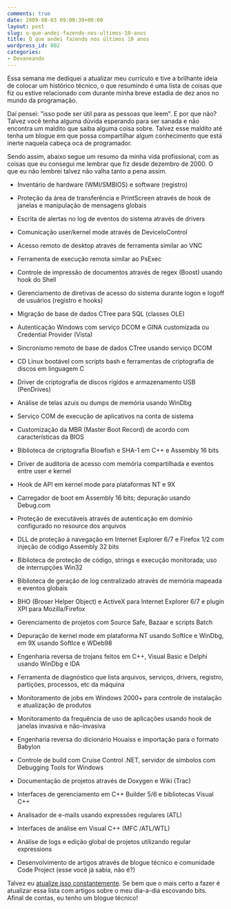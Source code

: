 ```yaml
---
comments: true
date: 2009-08-03 09:00:39+00:00
layout: post
slug: o-que-andei-fazendo-nos-ultimos-10-anos
title: O que andei fazendo nos últimos 10 anos
wordpress_id: 802
categories:
- Devaneando
---
```


Essa semana me dediquei a atualizar meu currículo e tive a brilhante ideia de colocar um histórico técnico, o que resumindo é uma lista de coisas que fiz ou estive relacionado com durante minha breve estadia de dez anos no mundo da programação.

Daí pensei: "isso pode ser útil para as pessoas que leem". E por que não? Talvez você tenha alguma dúvida esperando para ser sanada e não encontra um maldito que saiba alguma coisa sobre. Talvez esse maldito até tenha um blogue em que possa compartilhar algum conhecimento que está inerte naquela cabeça oca de programador.

Sendo assim, abaixo segue um resumo da minha vida profissional, com as coisas que eu consegui me lembrar que fiz desde dezembro de 2000. O que eu não lembrei talvez não valha tanto a pena assim.





	
  * Inventário de hardware (WMI/SMBIOS) e software (registro)

	
  * Proteção da área de transferência e PrintScreen através de hook de janelas e manipulação de mensagens globais

	
  * Escrita de alertas no log de eventos do sistema através de drivers

	
  * Comunicação user/kernel mode através de DeviceIoControl

	
  * Acesso remoto de desktop através de ferramenta similar ao VNC

	
  * Ferramenta de execução remota similar ao PsExec

	
  * Controle de impressão de documentos através de regex (Boost) usando hook do Shell

	
  * Gerenciamento de diretivas de acesso do sistema durante logon e logoff de usuários (registro e hooks)

	
  * Migração de base de dados CTree para SQL (classes OLE)

	
  * Autenticação Windows com serviço DCOM e GINA customizada ou Credential Provider (Vista)

	
  * Sincronismo remoto de base de dados CTree usando serviço DCOM

	
  * CD Linux bootável com scripts bash e ferramentas de criptografia de discos em linguagem C

	
  * Driver de criptografia de discos rígidos e armazenamento USB (PenDrives)

	
  * Análise de telas azuis ou dumps de memória usando WinDbg

	
  * Serviço COM de execução de aplicativos na conta de sistema

	
  * Customização da MBR (Master Boot Record) de acordo com características da BIOS

	
  * Biblioteca de criptografia Blowfish e SHA-1 em C++ e Assembly 16 bits

	
  * Driver de auditoria de acesso com memória compartilhada e eventos entre user e kernel

	
  * Hook de API em kernel mode para plataformas NT e 9X

	
  * Carregador de boot em Assembly 16 bits; depuração usando Debug.com

	
  * Proteção de executáveis através de autenticação em domínio configurado no resource dos arquivos

	
  * DLL de proteção à navegação em Internet Explorer 6/7 e Firefox 1/2 com injeção de código Assembly 32 bits

	
  * Biblioteca de proteção de código, strings e execução monitorada; uso de interrupções Win32

	
  * Biblioteca de geração de log centralizado através de memória mapeada e eventos globais

	
  * BHO (Broser Helper Object) e ActiveX para Internet Explorer 6/7 e plugin XPI para Mozilla/Firefox

	
  * Gerenciamento de projetos com Source Safe, Bazaar e scripts Batch

	
  * Depuração de kernel mode em plataforma NT usando SoftIce e WinDbg, em 9X usando SoftIce e WDeb98

	
  * Engenharia reversa de trojans feitos em C++, Visual Basic e Delphi usando WinDbg e IDA

	
  * Ferramenta de diagnóstico que lista arquivos, serviços, drivers, registro, partições, processos, etc da máquina

	
  * Monitoramento de jobs em Windows 2000+ para controle de instalação e atualização de produtos

	
  * Monitoramento da frequência de uso de aplicações usando hook de janelas invasiva e não-invasiva

	
  * Engenharia reversa do dicionário Houaiss e importação para o formato Babylon

	
  * Controle de build com Cruise Control .NET, servidor de símbolos com Debugging Tools for Windows

	
  * Documentação de projetos através de Doxygen e Wiki (Trac)

	
  * Interfaces de gerenciamento em C++ Builder 5/6 e bibliotecas Visual C++

	
  * Analisador de e-mails usando expressões regulares (ATL)

	
  * Interfaces de análise em Visual C++ (MFC /ATL/WTL)

	
  * Análise de logs e edição global de projetos utilizando regular expressions

	
  * Desenvolvimento de artigos através de blogue técnico e comunidade Code Project (esse você já sabia, não é?)


Talvez eu [atualize isso constantemente](http://www.caloni.com.br/autor). Se bem que o mais certo a fazer é atualizar essa lista com artigos sobre o meu dia-a-dia escovando bits. Afinal de contas, eu tenho um blogue técnico!
